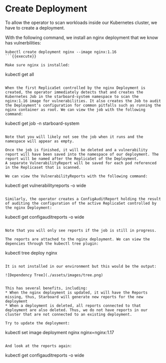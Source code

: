 # Create Deployment

To allow the operator to scan workloads inside our Kubernetes cluster, we have to create a deployment.

With the following command, we install an nginx deployment that we know has vulnerbilities:

```
kubectl create deployment nginx --image nginx:1.16
```{{execute}}

Make sure nginx is installed:

```
kubectl get all
```{{execute}}

When the first ReplicaSet controlled by the nginx Deployment is created, the operator immediately detects that and creates the Kubernetes Job in the starboard-system namespace to scan the nginx:1.16 image for vulnerabilities. It also creates the Job to audit the Deployment's configuration for common pitfalls such as running the nginx container as root. We can view the job with the following command:

```
kubectl get job -n starboard-system
```{{execute}}

Note that you will likely not see the job when it runs and the namespace will appear as empty.

Once the job is finished, it will be deleted and a vulnerability report will have been saved into the namespace of our deployment. The report will be named after the ReplicaSet of the Deployment.
A separate VulnerabilityReport will be saved for each pod referenced in the Replicaset that is scanned.

We can view the VulnerabilityReports with the following command:

```
kubectl get vulnerabilityreports -o wide
```{{execute}}

Similarly, the operator creates a ConfigAuditReport holding the result of auditing the configuration of the active ReplicaSet controlled by the nginx Deployment:

```
kubectl get configauditreports -o wide
```{{execute}}

Note that you will only see reports if the job is still in progress.

The reports are attached to the nginx deployment. We can view the depencies through the kubectl tree plugin:

```
kubectl tree deploy nginx
```

It is not installed in our environment but this would be the output:

![Dependency Tree](./assets/images/tree.png)


This has several benefits, including:
* When the nginx deployment is updated, it will have the Reports missing, thus, Starboard will generate new reports for the new deployment
* When a deployment is deleted, all reports connected to that deployment are also deleted. Thus, we do not have reports in our cluster that are not connected to an existing deployment.

Try to update the deployment:

```
kubectl set image deployment nginx nginx=nginx:1.17
```{{execute}}

And look at the reports again:

```
kubectl get configauditreports -o wide
```{{execute}}